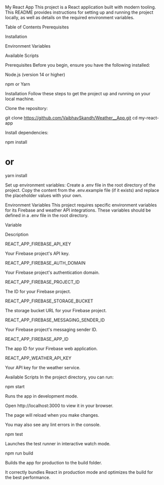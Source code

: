 My React App
This project is a React application built with modern tooling. This README provides instructions for setting up and running the project locally, as well as details on the required environment variables.

Table of Contents
Prerequisites

Installation

Environment Variables

Available Scripts

Prerequisites
Before you begin, ensure you have the following installed:

Node.js (version 14 or higher)

npm or Yarn

Installation
Follow these steps to get the project up and running on your local machine.

Clone the repository:

git clone https://github.com/VaibhavSkandh/Weather__App.git
cd my-react-app

Install dependencies:

npm install
# or
yarn install

Set up environment variables:
Create a .env file in the root directory of the project. Copy the content from the .env.example file (if it exists) and replace the placeholder values with your own.

Environment Variables
This project requires specific environment variables for its Firebase and weather API integrations. These variables should be defined in a .env file in the root directory.

Variable

Description

REACT_APP_FIREBASE_API_KEY

Your Firebase project's API key.

REACT_APP_FIREBASE_AUTH_DOMAIN

Your Firebase project's authentication domain.

REACT_APP_FIREBASE_PROJECT_ID

The ID for your Firebase project.

REACT_APP_FIREBASE_STORAGE_BUCKET

The storage bucket URL for your Firebase project.

REACT_APP_FIREBASE_MESSAGING_SENDER_ID

Your Firebase project's messaging sender ID.

REACT_APP_FIREBASE_APP_ID

The app ID for your Firebase web application.

REACT_APP_WEATHER_API_KEY

Your API key for the weather service.

Available Scripts
In the project directory, you can run:

npm start

Runs the app in development mode.

Open http://localhost:3000 to view it in your browser.

The page will reload when you make changes.

You may also see any lint errors in the console.

npm test

Launches the test runner in interactive watch mode.

npm run build

Builds the app for production to the build folder.

It correctly bundles React in production mode and optimizes the build for the best performance.